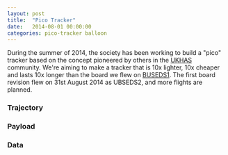 ```yaml
---
layout: post
title:  "Pico Tracker"
date:   2014-08-01 00:00:00
categories: pico-tracker balloon
---
```


During the summer of 2014, the society has been working to build a "pico" tracker based on the concept pioneered by others in the [UKHAS](ukhas.org) community. We're aiming to make a tracker that is 10x lighter, 10x cheaper and lasts 10x longer than the board we flew on [BUSEDS1](/balloon/2014/06/15/hab-launch.html). The first board revision flew on 31st August 2014 as UBSEDS2, and more flights are planned.
 
<!--more-->

### Trajectory

### Payload

### Data
